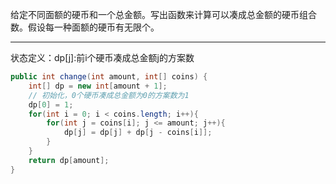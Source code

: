 给定不同面额的硬币和一个总金额。写出函数来计算可以凑成总金额的硬币组合数。假设每一种面额的硬币有无限个。

***
状态定义：dp[j]:前i个硬币凑成总金额j的方案数
```Java
public int change(int amount, int[] coins) {
    int[] dp = new int[amount + 1];
    // 初始化，0个硬币凑成总金额为0的方案数为1
    dp[0] = 1;
    for(int i = 0; i < coins.length; i++){
        for(int j = coins[i]; j <= amount; j++){
            dp[j] = dp[j] + dp[j - coins[i]];
        }
    }
    return dp[amount];
}
```